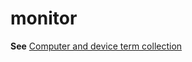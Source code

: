 # monitor

**See** [Computer and device term collection](../term-collections/computer-device-terms.md)

